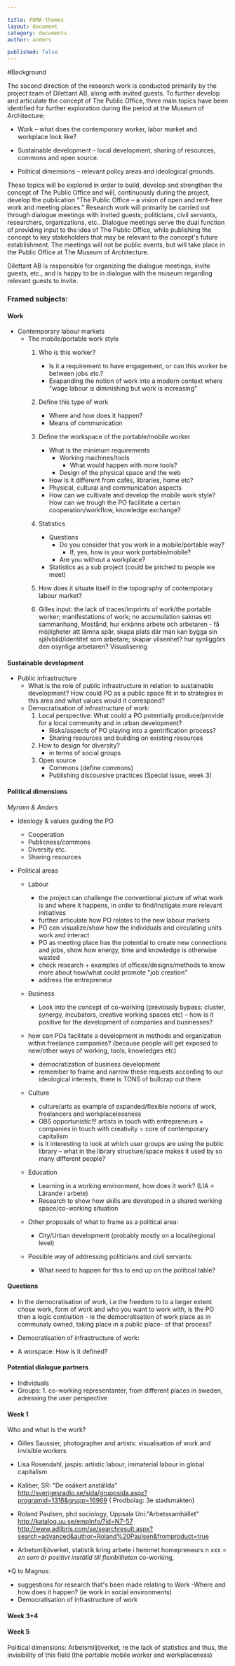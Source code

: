 ```yaml
---

title: POMA-themes  
layout: document  
category: documents   
author: anders

published: false
---
```


#Background

The second direction of the research work is conducted primarily by the project team of Dilettant AB, along with invited guests. To further develop and articulate the concept of The Public Office, three main topics have been identified for further exploration during the period at the Museum of Architecture;

* Work – what does the contemporary worker, labor market and workplace look like?

* Sustainable development – local development, sharing of resources, commons and open source.

* Political dimensions – relevant policy areas and ideological grounds.

These topics will be explored in order to build, develop and strengthen the concept of The Public Office and will, continuously during the project, develop the publication "The Public Office – a vision of open and rent-free work and meeting places." Research work will primarily be carried out through dialogue meetings with invited guests; politicians, civil servants, researchers, organizations, etc.. Dialogue meetings serve the dual function of providing input to the idea of The Public Office, while publishing the concept to key stakeholders that may be relevant to the concept's future establishment. The meetings will not be public events, but will take place in the Public Office at The Museum of Architecture.

Dilettant AB is responsible for organizing the dialogue meetings, invite guests, etc., and is happy to be in dialogue with the museum regarding relevant guests to invite.

### Framed subjects:

#### Work

* Contemporary labour markets
	* The mobile/portable work style
		1. Who is this worker?  
			* Is it a requirement to have engagement, or can this worker be between jobs etc.?
            * Exapanding the notion of work into a modern context where "wage labour is diminishing but work is increasing" 
		2. Define this type of work
			* Where and how does it happen?
			* Means of communication
		3. Define the workspace of the portable/mobile worker
			* What is the minimum requirements
				* Working machines/tools
					* What would happen with more tools?
				* Design of the physical space and the web
			* How is it different from cafés, libraries, home etc?
			* Physical, cultural and communication aspects
			* How can we cultivate and develop the mobile work style? How can we trough the PO facilitate a certain cooperation/workflow, knowledge exchange?
		4. Statistics
			* Questions
				* Do you consider that you work in a mobile/portable way?
                	* If, yes, how is your work portable/mobile?
				* Are you without a workplace?
			* Statistics as a sub project (could be pitched to people we meet)
		5. How does it situate itself in the topography of contemporary labour market?
          
        6. Gilles input: the lack of traces/imprints of work/the portable worker; manifestations of work; no accumulation
        saknas ett sammanhang, Mostånd, hur erkänns arbete och arbetaren - få möjligheter att lämna spår, skapa plats där man kan bygga sin självbild/identitet som arbetare; skapar vilsenhet?
        hur synliggörs den osynliga arbetaren? Visualisering

#### Sustainable development

* Public infrastructure
	* What is the role of public infrastructure in relation to sustainable development? How could PO as a public space fit in to strategies in this area and what values would it correspond? 
    * Democratisation of infrastructure of work:
		1. Local perspective: What could a PO potentially produce/provide for a local community and in urban development?
        	* Risks/aspects of PO playing into a gentrification process?
			* Sharing resources and building on existing resources
		2. How to design for diversity?
    		* in terms of social groups
		3. Open source
			* Commons (define commons)
			* Publishing discoursive practices (Special Issue, week 3)

#### Political dimensions
*Myriam & Anders*

* Ideology & values guiding the PO
	* Cooperation
	* Publicness/commons
	* Diversity etc.
    * Sharing resources
    
* Political areas
	* Labour
    	* the project can challenge the conventional picture of what work is and where it happens, in order to find/instigate more relevant initiatives
		* further articulate how PO relates to the new labour markets
		* PO can visualize/show how the individuals and circulating units work and interact
		* PO as meeting place has the potential to create new connections and jobs, show how energy, time and knowledge is otherwise wasted 
		* check research + examples of offices/designs/methods to know more about how/what could promote "job creation"
		* address the entrepreneur
        
	* Business
    	* Look into the concept of co-working (previously bypass: cluster, synergy, incubators, creative working spaces
 etc) – how is it positive for the development of companies and businesses? 
	* how can POs facilitate a development in methods and organization within freelance companies? (because people will get exposed to new/other ways of working, tools, knowledges etc)
		* democratization of business development
		* remember to frame and narrow these requests according to our ideological interests, there is TONS of bullcrap out there
        
	* Culture
    	* culture/arts as example of expanded/flexible notions of work, freelancers and workplacelessness
		* OBS opportunistic!!! artists in touch with entrepreneurs + companies in touch with creativity = core of contemporary capitalism
		* is it interesting to look at which user groups are using the public library – what in the library structure/space makes it used by so many different people?
        
	* Education
		* Learning in a working environment, how does it work? (LIA = Lärande i arbete) 
		* Research to show how skills are developed in a shared working space/co-working situation
        
	* Other proposals of what to frame as a political area:
		* City/Urban development (probably mostly on a local/regional level)

	* Possible way of addressing politicians and civil servants:
		* What need to happen for this to end up on the political table?

#### Questions
    
 * In the democratisation of work, i.e the freedom to to a larger extent chose work, form of work and who you want to work with, is the PO then a logic contiuition - ie the democratisation of work place as in communaly owned, taking place in a public place- of that process? 

* Democratisation of infrastructure of work:

* A worspace: How is it defined? 

#### Potential dialogue partners
 * Individuals
 * Groups: 1. co-working representanter, from different places in sweden, adressing the user perspective
 
 
#### Week 1 
Who and what is the work?
* Gilles Saussier, photographer and artists: visualisation of work and invisible workers
* Lisa Rosendahl, jaspis: artistic labour, immaterial labour in global capitalism
* Kaliber, SR: "De osäkert anställda" http://sverigesradio.se/sida/gruppsida.aspx?programid=1316&grupp=16969 ( Prodbolag: 3e stadsmakten)

* Roland Paulsen, phd sociology, Uppsala Uni:"Arbetssamhället"
http://katalog.uu.se/empInfo/?id=N7-57
http://www.adlibris.com/se/searchresult.aspx?search=advanced&author=Roland%20Paulsen&fromproduct=true

* Arbetsmiljöverket, statistik kring arbete i hemmet homepreneurs n
*xxx = en som är positivt inställd till flexibiliteten* co-working, 

*Q to Magnus: 
 * suggestions for research that's been made relating to Work -Where and how does it happen? (ie work in social environments) 
 * Democratisation of infrastructure of work
 
 
#### Week 3+4

#### Week 5
Political dimensions:
Arbetsmiljöverket, re the lack of statistics and thus, the invisibility of this field
(the portable mobile worker and workplaceness)